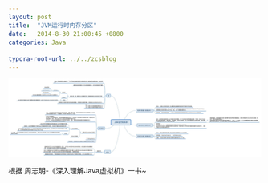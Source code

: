 ```yaml
---
layout: post
title:  "JVM运行时内存分区"
date:   2014-8-30 21:00:45 +0800
categories: Java

typora-root-url: ../../zcsblog
---
```


![img](/assets/Java/JVM运行时内存.jpg)

根据  周志明-《深入理解Java虚拟机》一书~